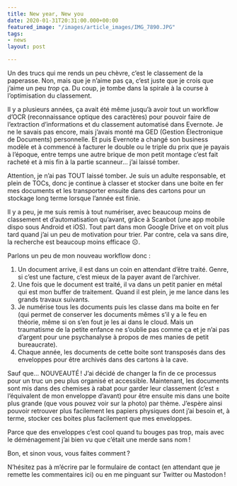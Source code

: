 ```yaml
---
title: New year, New you
date: 2020-01-31T20:31:00.000+00:00
featured_image: "/images/article_images/IMG_7890.JPG"
tags:
- news
layout: post

---
```

Un des trucs qui me rends un peu chèvre, c’est le classement de la paperasse. Non, mais que je n’aime pas ça, c’est juste que je crois que j’aime un peu *trop* ça. Du coup, je tombe dans la spirale à la course à l’optimisation du classement. 

Il y a plusieurs années, ça avait été même jusqu’à avoir tout un workflow d’OCR (reconnaissance optique des caractères) pour pouvoir faire de l’extraction d’informations et du classement automatisé dans Evernote. Je ne le savais pas encore, mais j’avais monté ma GED (Gestion Électronique de Documents) personnelle. Et puis Evernote a changé son business modèle et à commencé à facturer le double ou le triple du prix que je payais à l’époque, entre temps une autre brique de mon petit montage c’est fait racheté et à mis fin à la partie scanneur… j’ai laissé tomber. 

Attention, je n’ai pas TOUT laissé tomber. Je suis un adulte responsable, et plein de TOCs, donc je continue à classer et stocker dans une boite en fer mes documents et les transporter ensuite dans des cartons pour un stockage long terme lorsque l’année est finie. 

Il y a peu, je me suis remis à tout numériser, avec beaucoup moins de classement et d’automatisation qu’avant, grâce à Scanbot (une app mobile dispo sous Android et iOS). Tout part dans mon Google Drive et on voit plus tard quand j’ai un peu de motivation pour trier. Par contre, cela va sans dire, la recherche est beaucoup moins efficace ☹️.

Parlons un peu de mon nouveau workflow donc : 

1. Un document arrive, il est dans un coin en attendant d’être traité. Genre, si c’est une facture, c’est mieux de la payer avant de l’archiver.
2. Une fois que le document est traité, il va dans un petit panier en métal qui est mon buffer de traitement. Quand il est plein, je me lance dans les grands travaux suivants.
3. Je numérise tous les documents puis les classe dans ma boite en fer (qui permet de conserver les documents mêmes s’il y a le feu en théorie, même si on s’en fout je les ai dans le cloud. Mais un traumatisme de la petite enfance ne s’oublie pas comme ça et je n’ai pas d’argent pour une psychanalyse à propos de mes manies de petit bureaucrate).
4. Chaque année, les documents de cette boite sont transposés dans des enveloppes pour être archivés dans des cartons à la cave.

Sauf que… NOUVEAUTÉ ! J’ai décidé de changer la fin de ce processus pour un truc un peu plus organisé et accessible. Maintenant, les documents sont mis dans des chemises à rabat pour garder leur classement (c’est ± l’équivalent de mon enveloppe d’avant) pour être ensuite mis dans une boite plus grande (que vous pouvez voir sur la photo) par thème. J’espère ainsi pouvoir retrouver plus facilement les papiers physiques dont j’ai besoin et, à terme, stocker ces boites plus facilement que mes enveloppes. 

Parce que des enveloppes c’est cool quand tu bouges pas trop, mais avec le déménagement j’ai bien vu que c’était une merde sans nom !

Bon, et sinon vous, vous faites comment ?

N’hésitez pas à m’écrire par le formulaire de contact (en attendant que je remette les commentaires ici) ou en me pinguant sur Twitter ou Mastodon !
